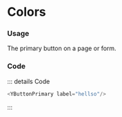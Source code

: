 <script setup>
import {YButtonPrimary} from 'bedrock-ui-vue3'
</script>

# Colors
<DemoContainer>
  <div class="flex justify-content-between">
    <div class="">
      <YButtonPrimary label="Info" type="info"/>
    </div>
    <div>
      <YButtonPrimary label="Success" type="success"/>
    </div>
    <div>
      <YButtonPrimary label="Warning" type="warning"/>
    </div>
    <div>
      <YButtonPrimary label="Danger" type="danger"/>
    </div>
    <div>
      <YButtonPrimary label="Help" type="help"/>
    </div>
  </div>
</DemoContainer>

### Usage
The primary button on a page or form. 

### Code
::: details Code
```js
<YButtonPrimary label="hellso"/>
```
:::



